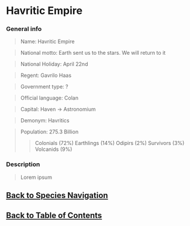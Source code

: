 #   Havritic Empire

### General info

>   Name:   Havritic Empire

>   National motto: Earth sent us to the stars. We will return to it

>   National Holiday:   April 22nd

>   Regent: Gavrilo Haas

>   Government type:    ?

>   Official language:  Colan

>   Capital:    Haven ->    Astronomium

>   Demonym:    Havritics

>   Population: 275.3   Billion
>>  Colonials   (72%)
>>  Earthlings  (14%)
>>  Odipirs     (2%)
>>  Survivors   (3%)
>>  Volcanids   (9%)

### Description

>   Lorem ipsum

<!--End of the file-->
##  [Back to Species Navigation](NationNavigation.md)
##  [Back to Table of Contents](../TableOfContents.md)
